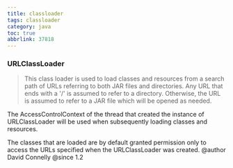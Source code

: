 ```yaml
---
title: classloader
tags: classloader
category: java
toc: true
abbrlink: 37818
---
```


### URLClassLoader

>This class loader is used to load classes and resources from a search
 path of URLs referring to both JAR files and directories. Any URL that
 ends with a '/' is assumed to refer to a directory. Otherwise, the URL
 is assumed to refer to a JAR file which will be opened as needed.
 <p>
 The AccessControlContext of the thread that created the instance of
 URLClassLoader will be used when subsequently loading classes and
 resources.
 <p>
 The classes that are loaded are by default granted permission only to
 access the URLs specified when the URLClassLoader was created. 
 @author  David Connelly
 @since   1.2

